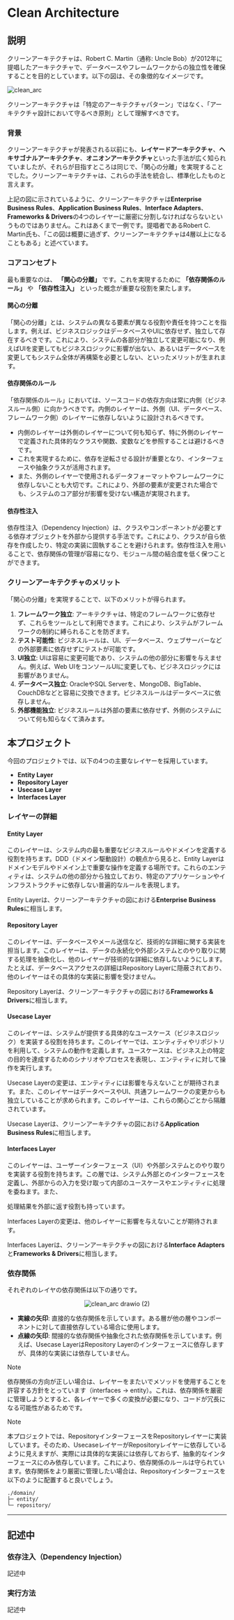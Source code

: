 # Clean Architecture

## 説明

クリーンアーキテクチャは、Robert C. Martin（通称: Uncle Bob）が2012年に提唱したアーキテクチャで、データベースやフレームワークからの独立性を確保することを目的としています。以下の図は、その象徴的なイメージです。

![clean_arc](https://github.com/user-attachments/assets/15d93d0c-3a53-46cd-83ba-f394e35cd1ed)

クリーンアーキテクチャは「特定のアーキテクチャパターン」ではなく、「アーキテクチャ設計において守るべき原則」として理解すべきです。

### 背景

クリーンアーキテクチャが発表される以前にも、**レイヤードアーキテクチャ**、**ヘキサゴナルアーキテクチャ**、**オニオンアーキテクチャ**といった手法が広く知られていましたが、それらが目指すところは同じで、「関心の分離」を実現することでした。クリーンアーキテクチャは、これらの手法を統合し、標準化したものと言えます。

上記の図に示されているように、クリーンアーキテクチャは**Enterprise Business Rules**、**Application Business Rules**、**Interface Adapters**、**Frameworks & Drivers**の4つのレイヤーに厳密に分割しなければならないというものではありません。これはあくまで一例です。提唱者であるRobert C. Martin氏も、「この図は概要に過ぎず、クリーンアーキテクチャは4層以上になることもある」と述べています。

### コアコンセプト

最も重要なのは、 **「関心の分離」** です。これを実現するために **「依存関係のルール」** や **「依存性注入」** といった概念が重要な役割を果たします。

#### 関心の分離

「関心の分離」とは、システムの異なる要素が異なる役割や責任を持つことを指します。例えば、ビジネスロジックはデータベースやUIに依存せず、独立して存在するべきです。これにより、システムの各部分が独立して変更可能になり、例えばUIを変更してもビジネスロジックに影響が出ない、あるいはデータベースを変更してもシステム全体が再構築を必要としない、といったメリットが生まれます。

#### 依存関係のルール

「依存関係のルール」においては、ソースコードの依存方向は常に内側（ビジネスルール側）に向かうべきです。内側のレイヤーは、外側（UI、データベース、フレームワーク側）のレイヤーに依存しないように設計されるべきです。

- 内側のレイヤーは外側のレイヤーについて何も知らず、特に外側のレイヤーで定義された具体的なクラスや関数、変数などを参照することは避けるべきです。
- これを実現するために、依存を逆転させる設計が重要となり、インターフェースや抽象クラスが活用されます。
- また、外側のレイヤーで使用されるデータフォーマットやフレームワークに依存しないことも大切です。これにより、外部の要素が変更された場合でも、システムのコア部分が影響を受けない構造が実現されます。

#### 依存性注入

依存性注入（Dependency Injection）は、クラスやコンポーネントが必要とする依存オブジェクトを外部から提供する手法です。これにより、クラスが自ら依存を作成したり、特定の実装に固執することを避けられます。依存性注入を用いることで、依存関係の管理が容易になり、モジュール間の結合度を低く保つことができます。

### クリーンアーキテクチャのメリット

「関心の分離」を実現することで、以下のメリットが得られます。

1. **フレームワーク独立**: アーキテクチャは、特定のフレームワークに依存せず、これらをツールとして利用できます。これにより、システムがフレームワークの制約に縛られることを防ぎます。
2. **テスト可能性**: ビジネスルールは、UI、データベース、ウェブサーバーなどの外部要素に依存せずにテストが可能です。
3. **UI独立**: UIは容易に変更可能であり、システムの他の部分に影響を与えません。例えば、Web UIをコンソールUIに変更しても、ビジネスロジックには影響がありません。
4. **データベース独立**: OracleやSQL Serverを、MongoDB、BigTable、CouchDBなどと容易に交換できます。ビジネスルールはデータベースに依存しません。
5. **外部機能独立**: ビジネスルールは外部の要素に依存せず、外側のシステムについて何も知らなくて済みます。


## 本プロジェクト

今回のプロジェクトでは、以下の4つの主要なレイヤーを採用しています。

- **Entity Layer**
- **Repository Layer**
- **Usecase Layer**
- **Interfaces Layer**

### レイヤーの詳細

#### Entity Layer

このレイヤーは、システム内の最も重要なビジネスルールやドメインを定義する役割を持ちます。DDD（ドメイン駆動設計）の観点から見ると、Entity Layerはドメインモデルやドメイン上で重要な操作を定義する場所です。これらのエンティティは、システムの他の部分から独立しており、特定のアプリケーションやインフラストラクチャに依存しない普遍的なルールを表現します。

Entity Layerは、クリーンアーキテクチャの図における**Enterprise Business Rules**に相当します。

#### Repository Layer

このレイヤーは、データベースやメール送信など、技術的な詳細に関する実装を担当します。このレイヤーは、データの永続化や外部システムとのやり取りに関する処理を抽象化し、他のレイヤーが技術的な詳細に依存しないようにします。たとえば、データベースアクセスの詳細はRepository Layerに隠蔽されており、他のレイヤーはその具体的な実装に影響を受けません。

Repository Layerは、クリーンアーキテクチャの図における**Frameworks & Drivers**に相当します。

#### Usecase Layer

このレイヤーは、システムが提供する具体的なユースケース（ビジネスロジック）を実装する役割を持ちます。このレイヤーでは、エンティティやリポジトリを利用して、システムの動作を定義します。ユースケースは、ビジネス上の特定の目的を達成するためのシナリオやプロセスを表現し、エンティティに対して操作を実行します。

Usecase Layerの変更は、エンティティには影響を与えないことが期待されます。また、このレイヤーはデータベースやUI、共通フレームワークの変更からも独立していることが求められます。このレイヤーは、これらの関心ごとから隔離されています。

Usecase Layerは、クリーンアーキテクチャの図における**Application Business Rules**に相当します。

#### Interfaces Layer

このレイヤーは、ユーザーインターフェース（UI）や外部システムとのやり取りを実装する役割を持ちます。この層では、システム外部とのインターフェースを定義し、外部からの入力を受け取って内部のユースケースやエンティティに処理を委ねます。また、

処理結果を外部に返す役割も持っています。

Interfaces Layerの変更は、他のレイヤーに影響を与えないことが期待されます。

Interfaces Layerは、クリーンアーキテクチャの図における**Interface Adapters**と**Frameworks & Drivers**に相当します。


### 依存関係

それぞれのレイヤの依存関係は以下の通りです。

<div align="center">
  <img src="https://github.com/user-attachments/assets/d8c70210-868e-4f22-91ff-4eb8793171a5" alt="clean_arc drawio (2)">
</div>

- **実線の矢印**: 直接的な依存関係を示しています。ある層が他の層やコンポーネントに対して直接依存している場合に使用します。
- **点線の矢印**: 間接的な依存関係や抽象化された依存関係を示しています。例えば、Usecase LayerはRepository Layerのインターフェースに依存しますが、具体的な実装には依存していません。


> [!NOTE]
> 依存関係の方向が正しい場合は、レイヤーをまたいでメソッドを使用することを許容する方針をとっています（interfaces -> entity）。これは、依存関係を厳密に管理しようとすると、各レイヤーで多くの変換が必要になり、コードが冗長になる可能性があるためです。

> [!NOTE]
> 本プロジェクトでは、RepositoryインターフェースをRepositoryレイヤーに実装しています。そのため、UsecaseレイヤーがRepositoryレイヤーに依存しているように見えますが、実際には具体的な実装には依存しておらず、抽象的なインターフェースにのみ依存しています。これにより、依存関係のルールは守られています。依存関係をより厳密に管理したい場合は、Repositoryインターフェースを以下のように配置すると良いでしょう。
>
> ```
> ./domain/
> ├─ entity/
> └─ repository/
> ```

---

## 記述中

### 依存注入（Dependency Injection）

記述中

### 実行方法

記述中
